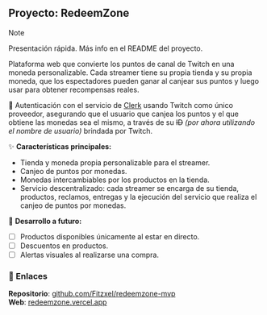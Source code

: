 ## Proyecto: RedeemZone

> [!NOTE]  
> Presentación rápida. Más info en el README del proyecto.

Plataforma web que convierte los puntos de canal de Twitch en una moneda personalizable. Cada streamer tiene su propia tienda y su propia moneda, que los espectadores pueden ganar al canjear sus puntos y luego usar para obtener recompensas reales.

🔐 Autenticación con el servicio de [Clerk](https://clerk.dev/) usando Twitch como único proveedor, asegurando que el usuario que canjea los puntos y el que obtiene las monedas sea el mismo, a través de su ~~ID~~ *(por ahora utilizando el nombre de usuario)* brindada por Twitch.

✨ **Características principales:**
- Tienda y moneda propia personalizable para el streamer.
- Canjeo de puntos por monedas.
- Monedas intercambiables por los productos en la tienda.
- Servicio descentralizado: cada streamer se encarga de su tienda, productos, reclamos, entregas y la ejecución del servicio que realiza el canjeo de puntos por monedas.

🚀 **Desarrollo a futuro:**
- [ ] Productos disponibles únicamente al estar en directo.
- [ ] Descuentos en productos.
- [ ] Alertas visuales al realizarse una compra.

### 🔗 Enlaces

**Repositorio**: [github.com/Fitzxel/redeemzone-mvp](https://github.com/Fitzxel/redeemzone-mvp/)  
**Web**: [redeemzone.vercel.app](https://redeemzone.vercel.app/)
